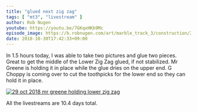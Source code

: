```yaml
---
title: "glued next zig zag"
tags: [ "mt3", "livestream" ]
author: Rob Nugen
youtube: https://youtu.be/7GKqxHKb9Mc
episode_image: https://b.robnugen.com/art/marble_track_3/construction/2018/29_oct_2018_lower_zig_zag_glued.jpg
date: 2018-10-30T17:42:33+09:00
---
```


In 1.5 hours today, I was able to take two pictures and glue two
pieces.  Great to get the middle of the Lower Zig Zag glued, if not
stabilized.  Mr Greene is holding it in place while the glue dries on
the upper end. G Choppy is coming over to cut the toothpicks for the
lower end so they can hold it in place.

[![29 oct 2018 mr greene holding lower zig zag](//b.robnugen.com/art/marble_track_3/construction/2018/thumbs/29_oct_2018_mr_greene_holding_lower_zig_zag.jpg)](//b.robnugen.com/art/marble_track_3/construction/2018/29_oct_2018_mr_greene_holding_lower_zig_zag.jpg)

All the livestreams are 10.4 days total.
